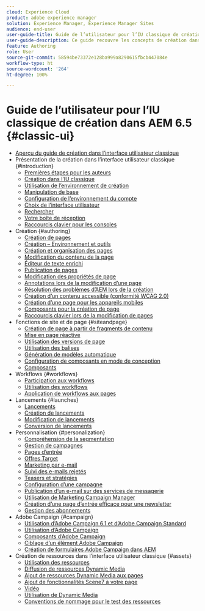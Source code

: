 ```yaml
---
cloud: Experience Cloud
product: adobe experience manager
solution: Experience Manager, Experience Manager Sites
audience: end-user
user-guide-title: Guide de l’utilisateur pour l’IU classique de création dans AEM 6.5
user-guide-description: Ce guide recouvre les concepts de création dans AEM dans l’interface utilisateur classique.
feature: Authoring
role: User
source-git-commit: 58594be73372e128ba999a8290615fbcb447084e
workflow-type: ht
source-wordcount: '264'
ht-degree: 100%

---
```



# Guide de l’utilisateur pour l’IU classique de création dans AEM 6.5 {#classic-ui}

+ [Aperçu du guide de création dans l’interface utilisateur classique](home.md)
+ Présentation de la création dans l’interface utilisateur classique {#introduction}
   + [Premières étapes pour les auteurs](classic-page-author-first-steps.md)
   + [Création dans l’IU classique](classicui.md)
   + [Utilisation de l’environnement de création](author-env.md)
   + [Manipulation de base](author-env-basic-handling.md)
   + [Configuration de l’environnement du compte](author-env-user-props.md)
   + [Choix de l’interface utilisateur](author-env-select-ui.md)
   + [Rechercher](author-env-search.md)
   + [Votre boîte de réception](author-env-inbox.md)
   + [Raccourcis clavier pour les consoles](author-env-keyboard-shortcuts.md)
+ Création {#authoring}
   + [Création de pages](classic-page-author.md)
   + [Création – Environnement et outils](classic-page-author-env-tools.md)
   + [Création et organisation des pages](classic-page-author-manage-pages.md)
   + [Modification du contenu de la page](classic-page-author-edit-content.md)
   + [Éditeur de texte enrichi](classic-page-author-rich-text-editor.md)
   + [Publication de pages](classic-page-author-publish-pages.md)
   + [Modification des propriétés de page](classic-page-author-edit-page-properties.md)
   + [Annotations lors de la modification d’une page](classic-page-author-annotations.md)
   + [Résolution des problèmes d’AEM lors de la création](classic-page-author-troubleshooting.md)
   + [Création d’un contenu accessible (conformité WCAG 2.0)](classic-page-author-accessible-content.md)
   + [Création d’une page pour les appareils mobiles](classic-feature-mobile.md)
   + [Composants pour la création de page](classic-page-author-edit-mode.md)
   + [Raccourcis clavier lors de la modification de pages](classic-page-author-keyboard-shortcuts.md)
+ Fonctions de site et de page {#siteandpage}
   + [Création de page à partir de fragments de contenu](classic-page-author-content-fragments.md)
   + [Mise en page réactive](classic-page-author-responsive-layout.md)
   + [Utilisation des versions de page](classic-page-author-work-with-versions.md)
   + [Utilisation des balises](classic-feature-tags.md)
   + [Génération de modèles automatique](classic-feature-scaffolding.md)
   + [Configuration de composants en mode de conception](classic-page-author-design-mode.md)
   + [Composants](classic-page-author-default-components.md)
+ Workflows {#workflows}
   + [Participation aux workflows](classic-workflows-participating.md)
   + [Utilisation des workflows](classic-workflows.md)
   + [Application de workflows aux pages](classic-workflows-applying.md)
+ Lancements {#launches}
   + [Lancements](classic-launches.md)
   + [Création de lancements](classic-launches-creating.md)
   + [Modification de lancements](classic-launches-editing.md)
   + [Conversion de lancements](classic-launches-promoting.md)
+ Personnalisation  {#personalization}
   + [Compréhension de la segmentation](classic-personalization-campaigns-segmentation.md)
   + [Gestion de campagnes](classic-personalization-campaigns.md)
   + [Pages d’entrée](classic-personalization-campaigns-landingpage.md)
   + [Offres Target](classic-personalization-campaigns-target-offers.md)
   + [Marketing par e-mail](classic-personalization-campaigns-email.md)
   + [Suivi des e-mails rejetés](classic-personalization-campaigns-email-tracking-bounces.md)
   + [Teasers et stratégies](classic-personalization-campaigns-teasers-strategy.md)
   + [Configuration d’une campagne](classic-personalization-campaigns-setting-up-your.md)
   + [Publication d’un e-mail sur des services de messagerie](classic-personalization-campaigns-email-newsletters.md)
   + [Utilisation de Marketing Campaign Manager](classic-personalization-campaigns-mktg-manager.md)
   + [Création d’une page d’entrée efficace pour une newsletter](classic-personalization-campaigns-email-landingpage.md)
   + [Gestion des abonnements](classic-personalization-campaigns-email-subscriptions.md)
+ Adobe Campaign {#campaign}
   + [Utilisation d’Adobe Campaign 6.1 et d’Adobe Campaign Standard](classic-personalization-ac-campaign.md)
   + [Utilisation d’Adobe Campaign](classic-personalization-ac.md)
   + [Composants d’Adobe Campaign](classic-personalization-ac-components.md)
   + [Ciblage d’un élément Adobe Campaign](classic-personalization-ac-target.md)
   + [Création de formulaires Adobe Campaign dans AEM](classic-personalization-ac-forms.md)
+ Création de ressources dans l’interface utilisateur classique {#assets}
   + [Utilisation des ressources](classicui-assets.md)
   + [Diffusion de ressources Dynamic Media](dynamic-media-assets-delivering.md)
   + [Ajout de ressources Dynamic Media aux pages](dynamic-media-assets-adding-to-page.md)
   + [Ajout de fonctionnalités Scene7 à votre page](manage-assets-classic-s7.md)
   + [Vidéo](manage-assets-classic-s7-video.md)
   + [Utilisation de Dynamic Media](dynamic-media-assets.md)
   + [Conventions de nommage pour le test des ressources](asset-naming-conventions.md)

